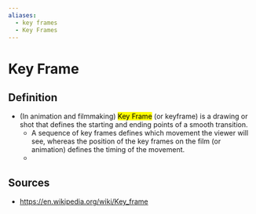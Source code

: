 ```yaml
---
aliases:
  - key frames
  - Key Frames
---
```


# Key Frame

## Definition

- (In animation and filmmaking) <mark class="hltr-trippy">Key Frame</mark> (or keyframe) is a drawing or shot that defines the starting and ending points of a smooth transition.
	- A sequence of key frames defines which movement the viewer will see, whereas the position of the key frames on the film (or animation) defines the timing of the movement.
	- 


## Sources

- https://en.wikipedia.org/wiki/Key_frame